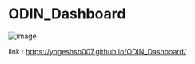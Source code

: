 # ODIN_Dashboard



![image](https://github.com/user-attachments/assets/543dd436-4c55-49c9-9593-aa23e3ca8326)



link : https://yogeshsb007.github.io/ODIN_Dashboard/
